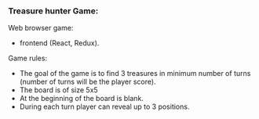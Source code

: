 ### Treasure hunter Game: 
Web browser game:
- frontend (React, Redux).

Game rules: 
- The goal of the game is to find 3 treasures in minimum number of turns (number of turns will be the player  score). 
- The board is of size 5x5 
- At the beginning of the board is blank. 
- During each turn player can reveal up to 3 positions. 


